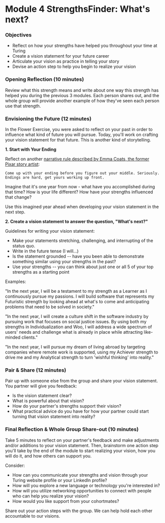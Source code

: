 # Module 4 StrengthsFinder: What's next?

### Objectives

* Reflect on how your strengths have helped you throughout your time at Turing
* Create a vision statement for your future career
* Articulate your vision as practice in telling your story
* Devise an action step to help you begin to realize your vision

### Opening Reflection (10 minutes)
Review what this strength means and write about one way this strength has helped you during the previous 3 modules. Each person shares out, and the whole group will provide another example of how they've seen each person use that strength. 

### Envisioning the Future (12 minutes)
In the Flower Exercise, you were asked to reflect on your past in order to influence what kind of future you will pursue. Today, you'll work on crafting your vision statement for that future. This is another kind of storytelling.

**1. Start with Your Ending** 

Reflect on another [narrative rule described by Emma Coats, the former Pixar story artist](http://storyshots.tumblr.com/post/25032057278/22-storybasics-ive-picked-up-in-my-time-at-pixar):

	Come up with your ending before you figure out your middle. Seriously. 
	Endings are hard, get yours working up front.
	
Imagine that it's one year from now - what have you accomplished during that time? How is your life different? How have your strengths influenced that change?

Use this imagined year ahead when developing your vision statement in the next step. 

**2. Create a vision statement to answer the question, "What's next?"**

Guidelines for writing your vision statement:

* Make your statements stretching, challenging, and interrupting of the status quo.
* Write in the future tense (I will...)
* Is the statement grounded -- have you been able to demonstrate something similar using your strengths in the past?
* Use your strengths -- you can think about just one or all 5 of your top strengths as a starting point

Examples:

"In the next year, I will be a testament to my strength as a Learner as I continuously pursue my passions. I will build software that represents my Futuristic strength by looking ahead at what's to come and anticipating problems that need to be solved in society."

"In the next year, I will create a culture shift in the software industry by pursuing work that focuses on social justice issues. By using both my strengths in Individualization and Woo, I will address a wide spectrum of users' needs and challenge what is already in place while attracting like-minded clients." 

"In the next year, I will pursue my dream of living abroad by targeting companies where remote work is supported, using my Achiever strength to drive me and my Analytical strength to turn 'wishful thinking' into reality."

### Pair & Share (12 minutes)
Pair up with someone else from the group and share your vision statement. You partner will give you feedback:

* Is the vision statement clear? 
* What is powerful about that vision?
* How do your partner's strengths support their vision?
* What practical advice do you have for how your partner could start turning that vision statement into reality?

### Final Reflection & Whole Group Share-out (10 minutes)
Take 5 minutes to reflect on your partner's feedback and make adjustments and/or additions to your vision statement. Then, brainstorm one action step you'll take by the end of the module to start realizing your vision, how you will do it, and how others can support you.  

Consider:

* How can you communicate your strengths and vision through your Turing website profile or your LinkedIn profile? 
* How will you explore a new language or technology you're interested in?
* How will you utilize networking opportunities to connect with people who can help you realize your vision?
* How would you like support from your cohortmates?

Share out your action steps with the group. We can help hold each other accountable to our visions. 
